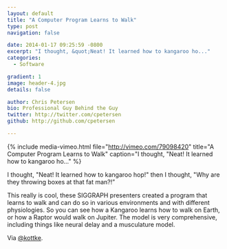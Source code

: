 ```yaml
---
layout: default
title: "A Computer Program Learns to Walk"
type: post
navigation: false

date: 2014-01-17 09:25:59 -0800
excerpt: "I thought, &quot;Neat! It learned how to kangaroo ho..."
categories:
  - Software

gradient: 1
image: header-4.jpg
details: false

author: Chris Petersen
bio: Professional Guy Behind the Guy
twitter: http://twitter.com/cpetersen
github: http://github.com/cpetersen

---
```


{% include media-vimeo.html file="http://vimeo.com/79098420" title="A Computer Program Learns to Walk" caption="I thought, &quot;Neat! It learned how to kangaroo ho..." %}

I thought, "Neat! It learned how to kangaroo hop!" then I thought, "Why are they throwing boxes at that fat man?!”  

 This really is cool, these SIGGRAPH presenters created a program that learns to walk and can do so in various environments and with different physiologies. So you can see how a Kangaroo learns how to walk on Earth, or how a Raptor would walk on Jupiter. The model is very comprehensive, including things like neural delay and a musculature model.

 Via  [@kottke](http://kottke.org/14/01/a-computer-learns-how-to-walk). 

 
